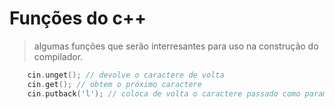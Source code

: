 # Funções do c++

> algumas funções que serão interresantes para uso na construção do compilador.

```c++
    cin.unget(); // devolve o caractere de volta
    cin.get(); // obtem o próximo caractere
    cin.putback('l'); // coloca de volta o caractere passado como paramentro
```
